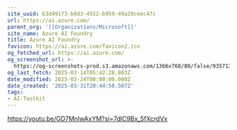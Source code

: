 ```yaml
---
site_uuid: b3d49173-b4d3-4552-b959-49a20ceec47c
url: https://ai.azure.com/
parent_org: '[[Organizations/Microsoft]]'
site_name: Azure AI Foundry
title: Azure AI Foundry
favicon: https://ai.azure.com/favicon2.ico
og_fetched_url: https://ai.azure.com/
og_screenshot_url: >-
  https://og-screenshots-prod.s3.amazonaws.com/1366x768/80/false/935713f09405db4ef84c80af81c06e5719410c09c160606da1320fa4b4d5f789.jpeg
og_last_fetch: 2025-03-14T05:42:28.803Z
date_modified: 2025-03-24T00:00:00.000Z
date_created: '2025-03-31T20:44:50.507Z'
tags:
- AI-Toolkit
---
```





https://youtu.be/GD7MnIwAxYM?si=7dlC9Bx_5fXcrdVx
